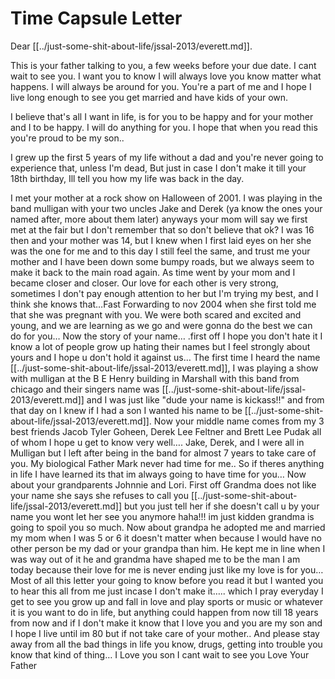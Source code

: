 # Time Capsule Letter

Dear [[../just-some-shit-about-life/jssal-2013/everett.md]].

This is your father talking to you, a few weeks before your due date. I cant wait to see you. I want you to know I will always love you know matter what happens. I will always be around for you. You're a part of me and I hope I live long enough to see you get married and have kids of your own.

I believe that's all I want in life, is for you to be happy and for your mother and I to be happy. I will do anything for you. I hope that when you read this you're proud to be my son..

I grew up the first 5 years of my life without a dad and you're never going to experience that, unless I'm dead, But just in case I don't make it till your 18th birthday, Ill tell you how my life was back in the day.

I met your mother at a rock show on Halloween of 2001. I was playing in the band mulligan with your two uncles Jake and Derek (ya know the ones your named after, more about them later) anyways your mom will say we first met at the fair but I don't remember that so don't believe that ok? I was 16 then and your mother was 14, but I knew when I first laid eyes on her she was the one for me and to this day I still feel the same, and trust me your mother and I have been down some bumpy roads, but we always seem to make it back to the main road again. As time went by your mom and I became closer and closer. Our love for each other is very strong, sometimes I don't pay enough attention to her but I'm trying my best, and I think she knows that…Fast Forwarding to nov 2004 when she first told me that she was pregnant with you. We were both scared and excited and young, and we are learning as we go and were gonna do the best we can do for you… Now the story of your name… .first off I hope you don't hate it I know a lot of people grow up hating their names but I feel strongly about yours and I hope u don't hold it against us… The first time I heard the name [[../just-some-shit-about-life/jssal-2013/everett.md]], I was playing a show with mulligan at the B E Henry building in Marshall with this band from chicago and their singers name was [[../just-some-shit-about-life/jssal-2013/everett.md]] and I was just like "dude your name is kickass!!" and from that day on I knew if I had a son I wanted his name to be [[../just-some-shit-about-life/jssal-2013/everett.md]]. Now your middle name comes from my 3 best friends Jacob Tyler Goheen, Derek Lee Feltner and Brett Lee Pudak all of whom I hope u get to know very well…. Jake, Derek, and I were all in Mulligan but I left after being in the band for almost 7 years to take care of you. My biological Father Mark never had time for me.. So if theres anything in life I have learned its that im always going to have time for you… Now about your grandparents Johnnie and Lori. First off Grandma does not like your name she says she refuses to call you [[../just-some-shit-about-life/jssal-2013/everett.md]] but you just tell her if she doesn't call u by your name you wont let her see you anymore haha!!! im just kidden grandma is going to spoil you so much. Now about grandpa he adopted me and married my mom when I was 5 or 6 it doesn't matter when because I would have no other person be my dad or your grandpa than him. He kept me in line when I was way out of it he and grandma have shaped me to be the man I am today because their love for me is never ending just like my love is for you… Most of all this letter your going to know before you read it but I wanted you to hear this all from me just incase I don't make it….. which I pray everyday I get to see you grow up and fall in love and play sports or music or whatever it is you want to do in life, but anything could happen from now till 18 years from now and if I don't make it know that I love you and you are my son and I hope I live until im 80 but if not take care of your mother.. And please stay away from all the bad things in life you know, drugs, getting into trouble you know that kind of thing… I Love you son I cant wait to see you Love Your Father
